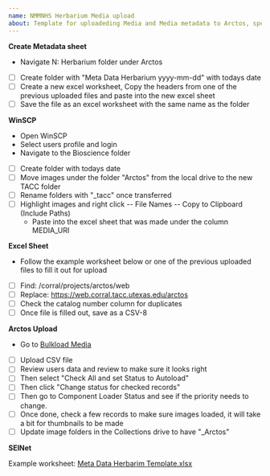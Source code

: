 ```yaml
---
name: NMMNHS Herbarium Media upload
about: Template for uploadeding Media and Media metadata to Arctos, specifically for Herbarium Specimens. Currently this is a draft. Arctos Project Number 10004420
---
```


**Create Metadata sheet**
- Navigate N: Herbarium folder under Arctos
- [ ] Create folder with "Meta Data Herbarium yyyy-mm-dd" with todays date
- [ ] Create a new excel worksheet, Copy the headers from one of the previous uploaded files and paste into the new excel sheet
- [ ] Save the file as an excel worksheet with the same name as the folder

**WinSCP**
- Open WinSCP
- Select users profile and login
- Navigate to the Bioscience folder
- [ ] Create folder with todays date
- [ ] Move images under the folder "Arctos" from the local drive to the new TACC folder
- [ ] Rename folders with "_tacc" once transferred
- [ ] Highlight images and right click -- File Names -- Copy to Clipboard (Include Paths)
  - Paste into the excel sheet that was made under the column MEDIA_URI
     
**Excel Sheet**
- Follow the example worksheet below or one of the previous uploaded files to fill it out for upload
- [ ] Find: /corral/projects/arctos/web
- [ ] Replace: https://web.corral.tacc.utexas.edu/arctos
- [ ] Check the catalog number column for duplicates
- [ ] Once file is filled out, save as a CSV-8

**Arctos Upload**
- Go to [Bulkload Media](https://arctos.database.museum/loaders/BulkloadMedia.cfm)
- [ ] Upload CSV file
- [ ] Review users data and review to make sure it looks right
- [ ] Then select "Check All and set Status to Autoload"
- [ ] Then click "Change status for checked records"
- [ ] Then go to Component Loader Status and see if the priority needs to change.
- [ ] Once done, check a few records to make sure images loaded, it will take a bit for thumbnails to be made
- [ ] Update image folders in the Collections drive to have "_Arctos"

**SEINet**



Example worksheet: [Meta Data Herbarim Template.xlsx](https://github.com/user-attachments/files/18254802/Meta.Data.Herbarim.Template.xlsx)

